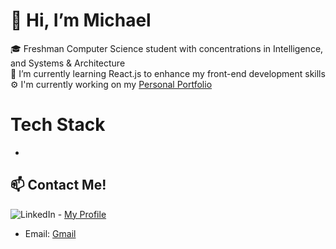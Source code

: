 # 👋 Hi, I’m Michael
🎓 Freshman Computer Science student with concentrations in Intelligence, and Systems & Architecture <br/>
🌱 I’m currently learning React.js to enhance my front-end development skills <br/>
⚙ I'm currently working on my [Personal Portfolio](https://github.com/mikeiioo/LandingPage)
# Tech Stack
-
## 📫 Contact Me!
![LinkedIn](https://img.shields.io/badge/linkedin-%230077B5.svg?style=for-the-badge&logo=linkedin&logoColor=white)  - [My Profile](https://www.linkedin.com/in/michael-abraham-a9b120214/)
- Email: [Gmail](michaelabraham2005@gmail.com)

<!---
mikeiioo/mikeiioo is a ✨ special ✨ repository because its `README.md` (this file) appears on your GitHub profile.
You can click the Preview link to take a look at your changes.
--->

